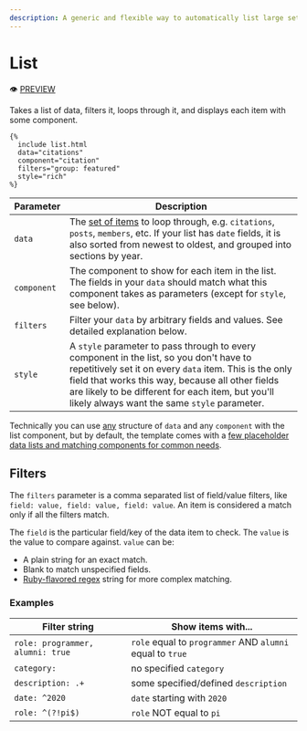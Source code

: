 ```yaml
---
description: A generic and flexible way to automatically list large sets of items
---
```


# List

:eye: [PREVIEW](https://greenelab.github.io/lab-website-template/testbed#list)

Takes a list of data, filters it, loops through it, and displays each item with some component.

```liquid
{%
  include list.html
  data="citations"
  component="citation"
  filters="group: featured"
  style="rich"
%}
```

| Parameter   | Description                                                                                                                                                                                                                                                                                                 |
| ----------- | ----------------------------------------------------------------------------------------------------------------------------------------------------------------------------------------------------------------------------------------------------------------------------------------------------------- |
| `data`      | The [set of items](../../advanced/data-and-collections.md) to loop through, e.g. `citations`, `posts`, `members`, etc. If your list has `date` fields, it is also sorted from newest to oldest, and grouped into sections by year.                                                                          |
| `component` | The component to show for each item in the list. The fields in your `data` should match what this component takes as parameters (except for `style`, see below).                                                                                                                                            |
| `filters`   | Filter your `data` by arbitrary fields and values. See detailed explanation below.                                                                                                                                                                                                                          |
| `style`     | A `style` parameter to pass through to every component in the list, so you don't have to repetitively set it on every `data` item. This is the only field that works this way, because all other fields are likely to be different for each item, but you'll likely always want the same `style` parameter. |

Technically you can use [any](../../advanced/custom-components.md) structure of `data` and any `component` with the list component, but by default, the template comes with a [few placeholder data lists and matching components for common needs](../repo-structure.md#data-and-components).

## Filters

The `filters` parameter is a comma separated list of field/value filters, like `field: value, field: value, field: value`. An item is considered a match only if all the filters match.&#x20;

The `field` is the particular field/key of the data item to check. The `value` is the value to compare against. `value` can be:

* A plain string for an exact match.
* Blank to match unspecified fields.
* [Ruby-flavored regex](https://docs.ruby-lang.org/en/master/Regexp.html) string for more complex matching.

### Examples

| Filter string                    | Show items with...                                        |
| -------------------------------- | --------------------------------------------------------- |
| `role: programmer, alumni: true` | `role` equal to `programmer` AND `alumni` equal to `true` |
| `category:`                      | no specified `category`                                   |
| `description: .+`                | some specified/defined `description`                      |
| `date: ^2020`                    | `date` starting with `2020`                               |
| `role: ^(?!pi$)`                 | `role` NOT equal to `pi`                                  |
